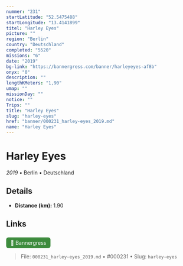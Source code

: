 ```yaml
---
nummer: "231"
startLatitude: "52.5475488"
startLongitude: "13.4141899"
titel: "Harley Eyes"
picture: ""
region: "Berlin"
country: "Deutschland"
completed: "5520"
missions: "6"
date: "2019"
bg-link: "https://bannergress.com/banner/harleyeyes-af8b"
onyx: "0"
description: ""
lengthKMeters: "1,90"
umap: ""
missionDay: ""
notice: ""
Trips: ""
title: "Harley Eyes"
slug: "harley-eyes"
href: "banner/000231_harley-eyes_2019.md"
name: "Harley Eyes"
---
```

# Harley Eyes

*2019* • Berlin • Deutschland





## Details
- **Distance (km):** 1.90








## Links
<a href="https://bannergress.com/banner/harleyeyes-af8b" style="display:inline-block;margin:6px 8px 0 0;padding:6px 12px;background:#3c8b3c;color:#fff;text-decoration:none;border-radius:6px;">🔗 Bannergress</a>




> File: `000231_harley-eyes_2019.md` • #000231 • Slug: `harley-eyes`
